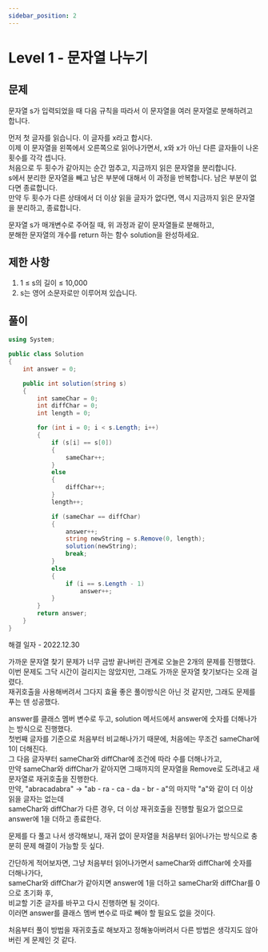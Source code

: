 ```yaml
---
sidebar_position: 2
---
```


# Level 1 - 문자열 나누기

## 문제

문자열 s가 입력되었을 때 다음 규칙을 따라서 이 문자열을 여러 문자열로 분해하려고 합니다.

먼저 첫 글자를 읽습니다. 이 글자를 x라고 합시다. <br/>
이제 이 문자열을 왼쪽에서 오른쪽으로 읽어나가면서, x와 x가 아닌 다른 글자들이 나온 횟수를 각각 셉니다. <br/>
처음으로 두 횟수가 같아지는 순간 멈추고, 지금까지 읽은 문자열을 분리합니다.<br/>
s에서 분리한 문자열을 빼고 남은 부분에 대해서 이 과정을 반복합니다. 남은 부분이 없다면 종료합니다.<br/>
만약 두 횟수가 다른 상태에서 더 이상 읽을 글자가 없다면, 역시 지금까지 읽은 문자열을 분리하고, 종료합니다.<br/>

문자열 s가 매개변수로 주어질 때, 위 과정과 같이 문자열들로 분해하고, <br/>
분해한 문자열의 개수를 return 하는 함수 solution을 완성하세요.

## 제한 사항

1. 1 ≤ s의 길이 ≤ 10,000 <br/>
2. s는 영어 소문자로만 이루어져 있습니다.

## 풀이

```c#
using System;

public class Solution
{
    int answer = 0;

    public int solution(string s)
    {
        int sameChar = 0;
        int diffChar = 0;
        int length = 0;

        for (int i = 0; i < s.Length; i++) 
        {
            if (s[i] == s[0])
            {
                sameChar++;
            }
            else
            {
                diffChar++;
            }
            length++;

            if (sameChar == diffChar)
            {
                answer++;
                string newString = s.Remove(0, length);
                solution(newString);
                break;
            }
            else
            {
                if (i == s.Length - 1)
                    answer++;
            }
        }
        return answer;
    }
}
```

해결 일자 - 2022.12.30

가까운 문자열 찾기 문제가 너무 금방 끝나버린 관계로 오늘은 2개의 문제를 진행했다.<br/>
이번 문제도 그닥 시간이 걸리지는 않았지만, 그래도 가까운 문자열 찾기보다는 오래 걸렸다.<br/>
재귀호출을 사용해버려서 그다지 효율 좋은 풀이방식은 아닌 것 같지만, 그래도 문제를 푸는 덴 성공했다.

answer를 클래스 멤버 변수로 두고, solution 메서드에서 answer에 숫자를 더해나가는 방식으로 진행했다.<br/>
첫번째 글자를 기준으로 처음부터 비교해나가기 때문에, 처음에는 무조건 sameChar에 1이 더해진다.<br/>
그 다음 글자부터 sameChar와 diffChar에 조건에 따라 수를 더해나가고,<br/>
만약 sameChar와 diffChar가 같아지면 그때까지의 문자열을 Remove로 도려내고 새 문자열로 재귀호출을 진행한다.<br/>
만약, "abracadabra" -> "ab - ra - ca - da - br - a"의 마지막 "a"와 같이 더 이상 읽을 글자는 없는데 <br/>
sameChar와 diffChar가 다른 경우, 더 이상 재귀호출을 진행할 필요가 없으므로 answer에 1을 더하고 종료한다.

문제를 다 풀고 나서 생각해보니, 재귀 없이 문자열을 처음부터 읽어나가는 방식으로 충분히 문제 해결이 가능할 듯 싶다.

간단하게 적어보자면, 그냥 처음부터 읽어나가면서 sameChar와 diffChar에 숫자를 더해나가다, <br/>
sameChar와 diffChar가 같아지면 answer에 1을 더하고 sameChar와 diffChar를 0으로 초기화 후, <br/>
비교할 기준 글자를 바꾸고 다시 진행하면 될 것이다.<br/>
이러면 answer를 클래스 멤버 변수로 따로 빼야 할 필요도 없을 것이다. <br/>

처음부터 풀이 방법을 재귀호출로 해보자고 정해놓아버려서 다른 방법은 생각지도 않아버린 게 문제인 것 같다.